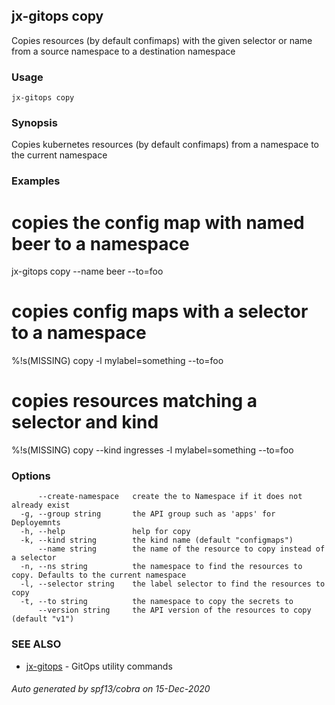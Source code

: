 ## jx-gitops copy

Copies resources (by default confimaps) with the given selector or name from a source namespace to a destination namespace

### Usage

```
jx-gitops copy
```

### Synopsis

Copies kubernetes resources (by default confimaps) from a namespace to the current namespace

### Examples

  # copies the config map with named beer to a namespace
  jx-gitops copy --name beer --to=foo
  
  # copies config maps with a selector to a namespace
  %!s(MISSING) copy -l mylabel=something --to=foo
  
  # copies resources matching a selector and kind
  %!s(MISSING) copy --kind ingresses -l mylabel=something --to=foo

### Options

```
      --create-namespace   create the to Namespace if it does not already exist
  -g, --group string       the API group such as 'apps' for Deployemnts
  -h, --help               help for copy
  -k, --kind string        the kind name (default "configmaps")
      --name string        the name of the resource to copy instead of a selector
  -n, --ns string          the namespace to find the resources to copy. Defaults to the current namespace
  -l, --selector string    the label selector to find the resources to copy
  -t, --to string          the namespace to copy the secrets to
      --version string     the API version of the resources to copy (default "v1")
```

### SEE ALSO

* [jx-gitops](jx-gitops.md)	 - GitOps utility commands

###### Auto generated by spf13/cobra on 15-Dec-2020
